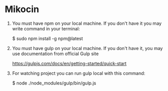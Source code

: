 # Mikocin


1. You must have npm on your local machine. If you don't have it you may write command in your terminal:         

    $ sudo npm install -g npm@latest    

2. You must have gulp on your local machine. If you don't have it, you may use documentation from official Gulp site

    https://gulpjs.com/docs/en/getting-started/quick-start

3. For watching project you can run gulp local with this command:    

   $ node ./node_modules/gulp/bin/gulp.js





